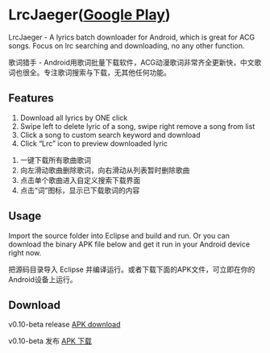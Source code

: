 # LrcJaeger([Google Play](https://play.google.com/store/apps/details?id=orz.ludysu.lrcjaeger))

LrcJaeger - A lyrics batch downloader for Android, which is great for ACG songs. Focus on lrc searching and downloading, no any other function. 

歌词猎手 - Android用歌词批量下载软件，ACG动漫歌词非常齐全更新快，中文歌词也很全。专注歌词搜索与下载，无其他任何功能。 

## Features

<ol>
<li>Download all lyrics by ONE click</li>
<li>Swipe left to delete lyric of a song, swipe right remove a song from list</li>
<li>Click a song to custom search keyword and download</li>
<li>Click “Lrc” icon to preview downloaded lyric</li>
</ol>

<ol>
<li>一键下载所有歌曲歌词</li>
<li>向左滑动歌曲删除歌词，向右滑动从列表暂时删除歌曲</li>
<li>点击单个歌曲进入自定义搜索下载界面</li>
<li>点击“词”图标，显示已下载歌词的内容</li>
</ol>

## Usage

Import the source folder into Eclipse and build and run. Or you can download the binary APK file below and get it run in your Android device right now.

把源码目录导入 Eclipse 并编译运行。或者下载下面的APK文件，可立即在你的Android设备上运行。

## Download

v0.10-beta release [APK download](https://github.com/LudySu/LrcJaeger/releases/download/v0.10-beta/LrcJaeger.apk)

v0.10-beta 发布 [APK 下载](https://github.com/LudySu/LrcJaeger/releases/download/v0.10-beta/LrcJaeger.apk)

